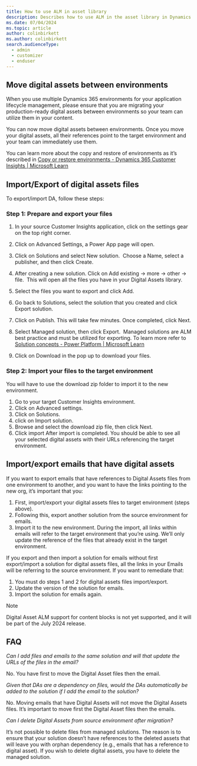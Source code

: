 ```yaml
---
title: How to use ALM in asset library
description: Describes how to use ALM in the asset library in Dynamics 365 Customer Insights - Journeys.
ms.date: 07/04/2024
ms.topic: article
author: colinbirkett
ms.author: colinbirkett
search.audienceType: 
  - admin
  - customizer
  - enduser
---
```


## Move digital assets between environments

When you use multiple Dynamics 365 environments for your application lifecycle management, please ensure that you are migrating your production-ready digital assets between environments so your team can utilize them in your content.

You can now move digital assets between environments. Once you move your digital assets, all their references point to the target environment and your team can immediately use them.

You can learn more about the copy and restore of environments as it’s described in [Copy or restore environments - Dynamics 365 Customer Insights | Microsoft Learn](https://learn.microsoft.com/en-us/dynamics365/customer-insights/journeys/copy-or-restore#copy-a-customer-insights---journeys-environment-to-another-environment)

## Import/Export of digital assets files

To export/import DA, follow these steps:

### Step 1: Prepare and export your files

1. In your source Customer Insights application, click on the settings gear on the top right corner.
1. Click on Advanced Settings, a Power App page will open.
1. Click on Solutions and select New solution.
     Choose a Name, select a publisher, and then click Create.
1. After creating a new solution. Click on Add existing -> more -> other -> file.
     This will open all the files you have in your Digital Assets library.
1. Select the files you want to export and click Add.
1. Go back to Solutions, select the solution that you created and click Export solution.
1. Click on Publish. This will take few minutes.
    Once completed, click Next.

1. Select Managed solution, then click Export.  Managed solutions are ALM best practice and must be utilized for exporting. To learn more refer to [Solution concepts - Power Platform | Microsoft Learn](https://learn.microsoft.com/en-us/power-platform/alm/solution-concepts-alm#managed-and-unmanaged-solutions)
1. Click on Download in the pop up to download your files.

### Step 2: Import your files to the target environment

You will have to use the download zip folder to import it to the new environment.

1. Go to your target Customer Insights environment.
1. Click on Advanced settings.
1. Click on Solutions.
1. click on Import solution.
1. Browse and select the download zip file, then click Next.
1. Click import After import is completed. You should be able to see all your selected digital assets with their URLs referencing the target environment.

## Import/export emails that have digital assets

If you want to export emails that have references to Digital Assets files from one environment to another, and you want to have the links pointing to the new org, it’s important that you:

1. First, import/export your digital assets files to target environment (steps above).
1. Following this, export another solution from the source environment for emails.
1. Import it to the new environment.
During the import, all links within emails will refer to the target environment that you’re using. We’ll only update the reference of the files that already exist in the target environment.

If you export and then import a solution for emails without first export/import a solution for digital assets files, all the links in your Emails will be referring to the source environment. If you want to remediate that:

1. You must do steps 1 and 2 for digital assets files import/export.
1. Update the version of the solution for emails.
1. Import the solution for emails again.

> [!NOTE]
> Digital Asset ALM support for content blocks is not yet supported, and it will be part of the July 2024 release.

## FAQ

*Can I add files and emails to the same solution and will that update the URLs of the files in the email?*

No. You have first to move the Digital Asset files then the email.

*Given that DAs are a dependency on files, would the DAs automatically be added to the solution if I add the email to the solution?*

No. Moving emails that have Digital Assets will not move the Digital Assets files. It’s important to move first the Digital Asset files then the emails.

*Can I delete Digital Assets from source environment after migration?*

It’s not possible to delete files from managed solutions. The reason is to ensure that your solution doesn’t have references to the deleted assets that will leave you with orphan dependency (e.g., emails that has a reference to digital asset). If you wish to delete digital assets, you have to delete the managed solution.
